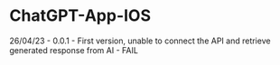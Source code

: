 # ChatGPT-App-IOS

26/04/23 - 0.0.1 - First version, unable to connect the API and retrieve generated response from AI - FAIL
